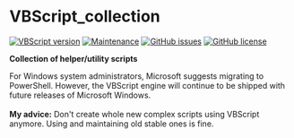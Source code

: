 # VBScript_collection
[![VBScript version](https://img.shields.io/badge/VBScript-5.8-blue.svg)](https://www.w3schools.com/asp/asp_ref_vbscript_functions.asp)
[![Maintenance](https://img.shields.io/badge/Maintained%3F-yes-green.svg)](https://github.com/marius-joe/VBScript_collection/graphs/commit-activity)
[![GitHub issues](https://img.shields.io/github/issues/marius-joe/VBScript_collection.svg)](https://github.com/marius-joe/VBScript_collection/issues/)
[![GitHub license](https://img.shields.io/github/license/marius-joe/VBScript_collection.svg)](https://github.com/marius-joe/VBScript_collection/blob/master/LICENSE)

**Collection of helper/utility scripts**

For Windows system administrators, Microsoft suggests migrating to PowerShell. However, the VBScript engine will continue to be shipped with future releases of Microsoft Windows.
<br/>
<br/>
**My advice:** Don't create whole new complex scripts using VBScript anymore. Using and maintaining old stable ones is fine.



